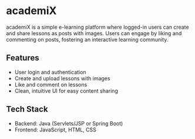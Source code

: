 # academiX

academiX is a simple e-learning platform where logged-in users can create and share lessons as posts with images. Users can engage by liking and commenting on posts, fostering an interactive learning community.

## Features
- User login and authentication
- Create and upload lessons with images
- Like and comment on lessons
- Clean, intuitive UI for easy content sharing

## Tech Stack
- Backend: Java (Servlets/JSP or Spring Boot)
- Frontend: JavaScript, HTML, CSS
